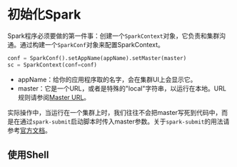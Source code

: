 # 初始化Spark

Spark程序必须要做的第一件事：创建一个`SparkContext`对象，它负责和集群沟通。通过构建一个`SparkConf`对象来配置SparkContext。

```python
conf = SparkConf().setAppName(appName).setMaster(master)
sc = SparkContext(conf=conf)
```

- appName：给你的应用程序取的名字，会在集群UI上会显示它。
- master：它是一个URL，或者是特殊的"local"字符串，以运行在本地。URL规则请参阅[Master URL](http://spark.apache.org/docs/latest/submitting-applications.html#master-urls)。

实际操作中，当运行在一个集群上时，我们往往不会把master写死到代码中，而是在通过`spark-submit`启动脚本时传入master参数。关于`spark-submit`的用法请参考[官方文档](http://spark.apache.org/docs/latest/submitting-applications.html#launching-applications-with-spark-submit)。

## 使用Shell

